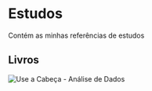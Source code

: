 # Estudos
Contém as minhas referências de estudos

## Livros
![Use a Cabeça - Análise de Dados](https://http2.mlstatic.com/livro-use-a-cabeca-analise-de-dados-michael-milton-D_NQ_NP_785039-MLB25654868216_062017-F.jpg=50x20)
